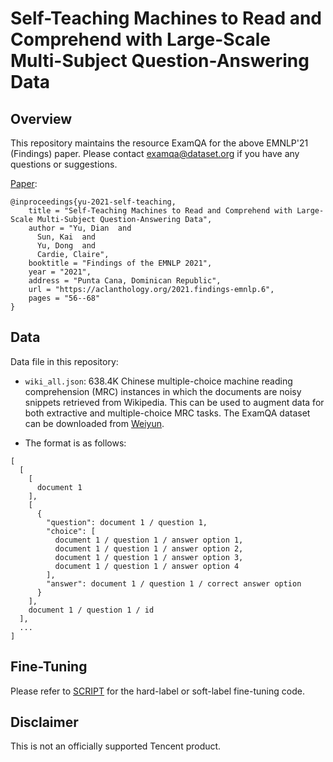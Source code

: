 
# Self-Teaching Machines to Read and Comprehend with Large-Scale Multi-Subject Question-Answering Data


## Overview

This repository maintains the resource ExamQA for the above EMNLP'21 (Findings) paper. Please contact examqa@dataset.org if you have any questions or suggestions.

[Paper](https://aclanthology.org/2021.findings-emnlp.6/):
```
@inproceedings{yu-2021-self-teaching,
    title = "Self-Teaching Machines to Read and Comprehend with Large-Scale Multi-Subject Question-Answering Data",
    author = "Yu, Dian  and
      Sun, Kai  and
      Yu, Dong  and
      Cardie, Claire",
    booktitle = "Findings of the EMNLP 2021",
    year = "2021",
    address = "Punta Cana, Dominican Republic",
    url = "https://aclanthology.org/2021.findings-emnlp.6",
    pages = "56--68"
}
```

## Data

Data file in this repository:

* ```wiki_all.json```: 638.4K Chinese multiple-choice machine reading comprehension (MRC) instances in which the documents are noisy snippets retrieved from Wikipedia. This can be used to augment data for both extractive and multiple-choice MRC tasks. The ExamQA dataset can be downloaded from [Weiyun](https://share.weiyun.com/VM4UpT0Z).


* The format is as follows:
```
[
  [
    [
      document 1
    ],
    [
      {
        "question": document 1 / question 1,
        "choice": [
          document 1 / question 1 / answer option 1,
          document 1 / question 1 / answer option 2,
          document 1 / question 1 / answer option 3,
          document 1 / question 1 / answer option 4
        ],
        "answer": document 1 / question 1 / correct answer option
      }
    ],
    document 1 / question 1 / id
  ],
  ...
]
```



## Fine-Tuning
Please refer to [SCRIPT](https://github.com/nlpdata/script) for the hard-label or soft-label fine-tuning code.


## Disclaimer
This is not an officially supported Tencent product.




